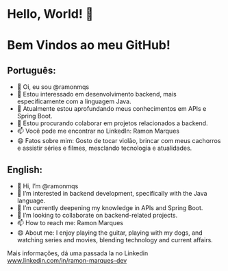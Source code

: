 # Hello, World! 👋
# Bem Vindos ao meu GitHub!

## Português:
- 👋 Oi, eu sou @ramonmqs
- 👀 Estou interessado em desenvolvimento backend, mais especificamente com a linguagem Java.
- 🌱 Atualmente estou aprofundando meus conhecimentos em APIs e Spring Boot.
- 💞️ Estou procurando colaborar em projetos relacionados a backend.
- 📫 Você pode me encontrar no LinkedIn: Ramon Marques
- 😄 Fatos sobre mim: Gosto de tocar violão, brincar com meus cachorros e assistir séries e filmes, mesclando tecnologia e atualidades.


## English:
- 👋 Hi, I’m @ramonmqs
- 👀 I’m interested in backend development, specifically with the Java language.
- 🌱 I’m currently deepening my knowledge in APIs and Spring Boot.
- 💞️ I’m looking to collaborate on backend-related projects.
- 📫 How to reach me: Ramon Marques
- 😄 About me: I enjoy playing the guitar, playing with my dogs, and watching series and movies, blending technology and current affairs.


Mais informações, dá uma passada la no Linkedin www.linkedin.com/in/ramon-marques-dev
